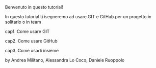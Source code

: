 Benvenuto in questo tutorial!

In questo tutorial ti isegneremo ad usare GIT e GitHub per un progetto in solitario o in team

cap1. Come usare GIT




cap2. Come usare GitHub




cap3. Come usarli insieme



by Andrea Militano, Alessandra Lo Coco, Daniele Ruoppolo